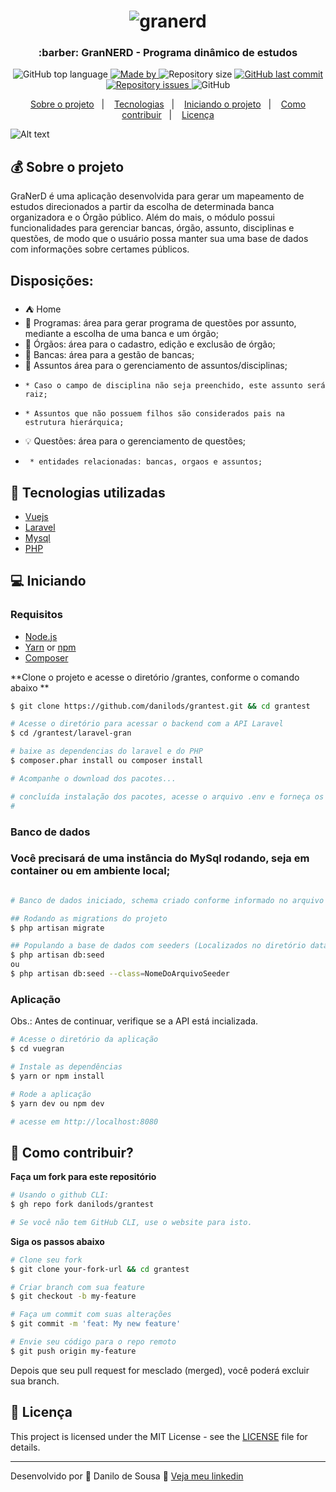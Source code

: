 <h1 align="center">
<img src="public/gobarber-logo.png" title="granerd"></h1>

<h3 align="center">
  :barber: GranNERD - Programa dinâmico de estudos
</h3>

<p align="center">
  <img alt="GitHub top language" src="https://img.shields.io/github/languages/top/danilods/grantest?color=%FF9000">

  <a href="https://www.linkedin.com/in/danilo-de-sousa-97594b187/">
    <img alt="Made by" src="https://img.shields.io/badge/made%20by-Danilo%20de%20Sousa-orange">
  </a>
  
  <img alt="Repository size" src="https://img.shields.io/github/repo-size/danilods/grantest?color=%235636D3">
  
  <a href="https://github.com/danilods/gobarber-admin/commits/master">
    <img alt="GitHub last commit" src="https://img.shields.io/github/last-commit/danilods/grantest?color=%235636D3">
  </a>
  
  <a href="https://github.com/danilods/gobarber-admin/issues">
    <img alt="Repository issues" src="https://img.shields.io/github/issues/danilods/grantest?color=%235636D3">
  </a>
  
  <img alt="GitHub" src="https://img.shields.io/github/license/danilods/grantest?color=%235636D3">
</p>

<p align="center">
  <a href="#-about-the-project">Sobre o projeto</a>&nbsp;&nbsp;&nbsp;|&nbsp;&nbsp;&nbsp;
  <a href="#-technologies">Tecnologias</a>&nbsp;&nbsp;&nbsp;|&nbsp;&nbsp;&nbsp;
  <a href="#-getting-started">Iniciando o projeto</a>&nbsp;&nbsp;&nbsp;|&nbsp;&nbsp;&nbsp;
  <a href="#-how-to-contribute">Como contribuir</a>&nbsp;&nbsp;&nbsp;|&nbsp;&nbsp;&nbsp;
  <a href="#-license">Licença</a>
</p>



![Alt text](/public/mockup@2x.png?raw=true "gobarber-admin")

## 💰 Sobre o projeto

  GraNerD é uma aplicação desenvolvida para gerar um mapeamento de estudos direcionados a partir da escolha de determinada banca organizadora e o Órgão público. Além do mais, o módulo possui funcionalidades para gerenciar bancas, órgão, assunto, disciplinas e questões, de modo que o usuário possa manter sua uma base de dados com informações sobre certames públicos.

## Disposições:

 - :tent: Home
  -  :pencil:  Programas: área para gerar programa de questões por assunto, mediante a escolha de uma banca e um órgão;
  -  :office: Órgãos: área para o cadastro, edição e exclusão de órgão;
  -  :post_office: Bancas: área para a gestão de bancas;
  -  :blue_book: Assuntos área para o gerenciamento de assuntos/disciplinas;
  -     * Caso o campo de disciplina não seja preenchido, este assunto será raiz;
  -     * Assuntos que não possuem filhos são considerados pais na estrutura hierárquica;
  -  :bulb:  Questões: área para o gerenciamento de questões;
  -      * entidades relacionadas: bancas, orgaos e assuntos;

## 🚀 Tecnologias utilizadas

- [Vuejs](https://br.vuejs.org/)
- [Laravel](https://laravel.com/)
- [Mysql](https://www.mysql.com/)
- [PHP](https://www.php.net/manual/pt_BR/intro-whatis.php)


## 💻 Iniciando


### Requisitos

- [Node.js](https://nodejs.org/en/)
- [Yarn](https://classic.yarnpkg.com/) or [npm](https://www.npmjs.com/)
- [Composer](https://getcomposer.org/)


**Clone o projeto e acesse o diretório /grantes, conforme o comando abaixo **

```bash
$ git clone https://github.com/danilods/grantest.git && cd grantest
```

```bash
# Acesse o diretório para acessar o backend com a API Laravel
$ cd /grantest/laravel-gran

# baixe as dependencias do laravel e do PHP
$ composer.phar install ou composer install

# Acompanhe o download dos pacotes...

# concluída instalação dos pacotes, acesse o arquivo .env e forneça os dados de conexão com o banco de dados (HOST/DATABASE_NAME/USER/PASSWORD)
#

```
### Banco de dados 
### Você precisará de uma instância do MySql rodando, seja em container ou em ambiente local;

```bash

# Banco de dados iniciado, schema criado conforme informado no arquivo .env, siga para os seguintes passos:

## Rodando as migrations do projeto
$ php artisan migrate

## Populando a base de dados com seeders (Localizados no diretório database/migrations e database/seeds)
$ php artisan db:seed 
ou
$ php artisan db:seed --class=NomeDoArquivoSeeder

```

### Aplicação

Obs.: Antes de continuar, verifique se a API está incializada.

```bash
# Acesse o diretório da aplicação
$ cd vuegran

# Instale as dependências
$ yarn or npm install

# Rode a aplicação
$ yarn dev ou npm dev

# acesse em http://localhost:8080
```


## 🤔 Como contribuir?

**Faça um fork para este repositório**

```bash
# Usando o github CLI:
$ gh repo fork danilods/grantest

# Se você não tem GitHub CLI, use o website para isto.
```

**Siga os passos abaixo**

```bash
# Clone seu fork
$ git clone your-fork-url && cd grantest

# Criar branch com sua feature
$ git checkout -b my-feature

# Faça um commit com suas alterações
$ git commit -m 'feat: My new feature'

# Envie seu código para o repo remoto
$ git push origin my-feature
```

Depois que seu pull request for mesclado (merged), você poderá excluir sua branch.

## 📝 Licença

This project is licensed under the MIT License - see the [LICENSE](LICENSE) file for details.

---

Desenvolvido por 💜 Danilo de Sousa 👋 [Veja meu linkedin](https://www.linkedin.com/in/danilo-de-sousa-97594b187/)
